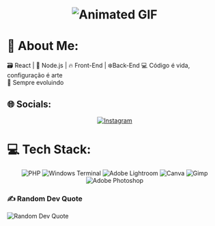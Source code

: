 <h1 align="center">
  <img src="https://media4.giphy.com/media/v1.Y2lkPTc5MGI3NjExN2hmbjN0a2Fmamc2YTliYXI2bG55bDU0dXBia2J2bXlhYnR2dWI4ZSZlcD12MV9pbnRlcm5hbF9naWZfYnlfaWQmY3Q9cw/pe8h5tgursyAoT2Thq/giphy.gif" 
       alt="Animated GIF" 
       style="max-width: 200px; height: auto; display: block; margin: 0 auto;">
</h1>

# 💫 About Me:
🗃️ React | 🚀 Node.js | 🔥 Front-End | ❄️Back-End 💻 Código é vida, configuração é arte<br>🧠 Sempre evoluindo


## 🌐 Socials:
<p align="center">
  <a href="https://instagram.com/matosdavi_" target="_blank">
    <img src="https://img.shields.io/badge/Instagram-%23E4405F.svg?logo=Instagram&logoColor=white" alt="Instagram" style="max-width: 150px; height: auto;">
  </a>
  
# 💻 Tech Stack:
<p align="center">
  <img src="https://img.shields.io/badge/php-%23777BB4.svg?style=for-the-badge&logo=php&logoColor=white" alt="PHP" style="max-width: 150px; height: auto;">
  <img src="https://img.shields.io/badge/Windows%20Terminal-%234D4D4D.svg?style=for-the-badge&logo=windows-terminal&logoColor=white" alt="Windows Terminal" style="max-width: 150px; height: auto;">
  <img src="https://img.shields.io/badge/Adobe%20Lightroom-31A8FF.svg?style=for-the-badge&logo=Adobe%20Lightroom&logoColor=white" alt="Adobe Lightroom" style="max-width: 150px; height: auto;">
  <img src="https://img.shields.io/badge/Canva-%2300C4CC.svg?style=for-the-badge&logo=Canva&logoColor=white" alt="Canva" style="max-width: 150px; height: auto;">
  <img src="https://img.shields.io/badge/Gimp-657D8B?style=for-the-badge&logo=gimp&logoColor=FFFFFF" alt="Gimp" style="max-width: 150px; height: auto;">
  <img src="https://img.shields.io/badge/adobe%20photoshop-%2331A8FF.svg?style=for-the-badge&logo=adobe%20photoshop&logoColor=white" alt="Adobe Photoshop" style="max-width: 150px; height: auto;">
</p>

### ✍️ Random Dev Quote
<p align="center height:auto; display:block; margin:0 auto;">
  <img src="https://quotes-github-readme.vercel.app/api?type=horizontal&theme=dark" alt="Random Dev Quote" style="max-width: 100%; height: auto;">
</p>
